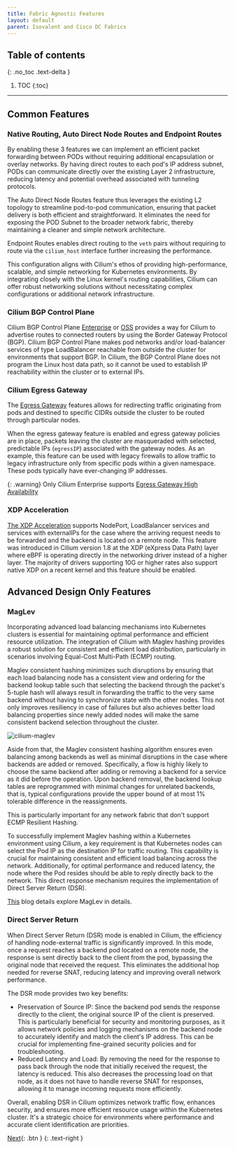 ```yaml
---
title: Fabric Agnostic Features
layout: default
parent: Isovalent and Cisco DC Fabrics
---
```

## Table of contents
{: .no_toc .text-delta }
1. TOC
{:toc}
---

## Common Features

### Native Routing, Auto Direct Node Routes and Endpoint Routes

By enabling these 3 features we can implement an efficient packet forwarding between PODs without requiring additional encapsulation or overlay networks. By having direct routes to each pod's IP address subnet, PODs can communicate directly over the existing Layer 2 infrastructure, reducing latency and potential overhead associated with tunneling protocols.

The Auto Direct Node Routes feature thus leverages the existing L2 topology to streamline pod-to-pod communication, ensuring that packet delivery is both efficient and straightforward. It eliminates the need for exposing the POD Subnet to the broader network fabric, thereby maintaining a cleaner and simple network architecture.

Endpoint Routes enables direct routing to the `veth` pairs without requiring to route via the `cilium_host` interface further increasing the performance.

This configuration aligns with Cilium's ethos of providing high-performance, scalable, and simple networking for Kubernetes environments. By integrating closely with the Linux kernel's routing capabilities, Cilium can offer robust networking solutions without necessitating complex configurations or additional network infrastructure.

### Cilium BGP Control Plane

Cilium BGP Control Plane [Enterprise](https://docs.isovalent.com/configuration-guide/networking/bgpv2/index.html) or [OSS](https://docs.cilium.io/en/stable/network/bgp-control-plane/bgp-control-plane/) provides a way for Cilium to advertise routes to connected routers by using the Border Gateway Protocol (BGP). Cilium BGP Control Plane makes pod networks and/or load-balancer services of type LoadBalancer reachable from outside the cluster for environments that support BGP. In Cilium, the BGP Control Plane does not program the Linux host data path, so it cannot be used to establish IP reachability within the cluster or to external IPs.

### Cilium Egress Gateway

The [Egress Gateway](https://docs.cilium.io/en/stable/network/egress-gateway/egress-gateway) features allows for redirecting traffic originating from pods and destined to specific CIDRs outside the cluster to be routed through particular nodes.

When the egress gateway feature is enabled and egress gateway policies are in place, packets leaving the cluster are masqueraded with selected, predictable IPs (`egressIP`) associated with the gateway nodes. As an example, this feature can be used with legacy firewalls to allow traffic to legacy infrastructure only from specific pods within a given namespace. These pods typically have ever-changing IP addresses. 

{: .warning}
Only Cilium Enterprise supports [Egress Gateway High Availability](https://docs.isovalent.com/configuration-guide/networking/egress-gateway/index.html)

### XDP Acceleration

[The XDP Acceleration](https://docs.cilium.io/en/stable/network/kubernetes/kubeproxy-free/#loadbalancer-nodeport-xdp-acceleration) supports NodePort, LoadBalancer services and services with externalIPs for the case where the arriving request needs to be forwarded and the backend is located on a remote node. This feature was introduced in Cilium version 1.8 at the XDP (eXpress Data Path) layer where eBPF is operating directly in the networking driver instead of a higher layer.
The majority of drivers supporting 10G or higher rates also support native XDP on a recent kernel and this feature should be enabled.

## Advanced Design Only Features

### MagLev

Incorporating advanced load balancing mechanisms into Kubernetes clusters is essential for maintaining optimal performance and efficient resource utilization. The integration of Cilium with Maglev hashing provides a robust solution for consistent and efficient load distribution, particularly in scenarios involving Equal-Cost Multi-Path (ECMP) routing.

Maglev consistent hashing minimizes such disruptions by ensuring that each load balancing node has a consistent view and ordering for the backend lookup table such that selecting the backend through the packet's 5-tuple hash will always result in forwarding the traffic to the very same backend without having to synchronize state with the other nodes. This not only improves resiliency in case of failures but also achieves better load balancing properties since newly added nodes will make the same consistent backend selection throughout the cluster.

![cilium-maglev](../images/cilium-maglev.gif)

Aside from that, the Maglev consistent hashing algorithm ensures even balancing among backends as well as minimal disruptions in the case where backends are added or removed. Specifically, a flow is highly likely to choose the same backend after adding or removing a backend for a service as it did before the operation. Upon backend removal, the backend lookup tables are reprogrammed with minimal changes for unrelated backends, that is, typical configurations provide the upper bound of at most 1% tolerable difference in the reassignments.

This is particularly important for any network fabric that don't support ECMP Resilient Hashing.

To successfully implement Maglev hashing within a Kubernetes environment using Cilium, a key requirement is that Kubernetes nodes can select the Pod IP as the destination IP for traffic routing. This capability is crucial for maintaining consistent and efficient load balancing across the network. Additionally, for optimal performance and reduced latency, the node where the Pod resides should be able to reply directly back to the network. This direct response mechanism requires the implementation of Direct Server Return (DSR).

[This](https://cilium.io/blog/2020/11/10/cilium-19/) blog details explore MagLev in details.

### Direct Server Return

When Direct Server Return (DSR) mode is enabled in Cilium, the efficiency of handling node-external traffic is significantly improved. In this mode, once a request reaches a backend pod located on a remote node, the response is sent directly back to the client from the pod, bypassing the original node that received the request. This eliminates the additional hop needed for reverse SNAT, reducing latency and improving overall network performance.

The DSR mode provides two key benefits:

* Preservation of Source IP: Since the backend pod sends the response directly to the client, the original source IP of the client is preserved. This is particularly beneficial for security and monitoring purposes, as it allows network policies and logging mechanisms on the backend node to accurately identify and match the client's IP address. This can be crucial for implementing fine-grained security policies and for troubleshooting.
* Reduced Latency and Load: By removing the need for the response to pass back through the node that initially received the request, the latency is reduced. This also decreases the processing load on that node, as it does not have to handle reverse SNAT for responses, allowing it to manage incoming requests more efficiently.

Overall, enabling DSR in Cilium optimizes network traffic flow, enhances security, and ensures more efficient resource usage within the Kubernetes cluster. It's a strategic choice for environments where performance and accurate client identification are priorities.

[Next](/cilium-dc-design/docs/aci/aci_designs/){: .btn }
{: .text-right }
